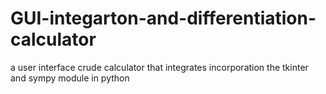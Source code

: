 # GUI-integarton-and-differentiation-calculator
a user interface crude calculator that integrates incorporation the tkinter and sympy module in python
